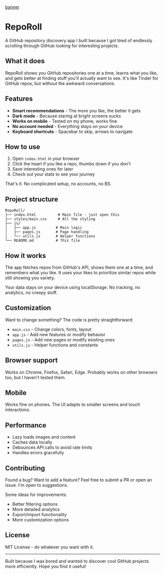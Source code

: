 [banner](.\image.png)
# RepoRoll

A GitHub repository discovery app I built because I got tired of endlessly scrolling through GitHub looking for interesting projects.

## What it does

RepoRoll shows you GitHub repositories one at a time, learns what you like, and gets better at finding stuff you'll actually want to see. It's like Tinder for GitHub repos, but without the awkward conversations.

## Features

- **Smart recommendations** - The more you like, the better it gets
- **Dark mode** - Because staring at bright screens sucks
- **Works on mobile** - Tested on my phone, works fine
- **No account needed** - Everything stays on your device
- **Keyboard shortcuts** - Spacebar to skip, arrows to navigate

## How to use

1. Open `index.html` in your browser
2. Click the heart if you like a repo, thumbs down if you don't
3. Save interesting ones for later
4. Check out your stats to see your journey

That's it. No complicated setup, no accounts, no BS.

## Project structure

```
RepoRoll/
├── index.html          # Main file - just open this
├── styles/main.css     # All the styling
├── js/
│   ├── app.js         # Main logic
│   ├── pages.js       # Page handling
│   └── utils.js       # Helper functions
└── README.md          # This file
```

## How it works

The app fetches repos from GitHub's API, shows them one at a time, and remembers what you like. It uses your likes to prioritize similar repos while still showing you variety.

Your data stays on your device using localStorage. No tracking, no analytics, no creepy stuff.

## Customization

Want to change something? The code is pretty straightforward:

- `main.css` - Change colors, fonts, layout
- `app.js` - Add new features or modify behavior
- `pages.js` - Add new pages or modify existing ones
- `utils.js` - Helper functions and constants

## Browser support

Works on Chrome, Firefox, Safari, Edge. Probably works on other browsers too, but I haven't tested them.

## Mobile

Works fine on phones. The UI adapts to smaller screens and touch interactions.

## Performance

- Lazy loads images and content
- Caches data locally
- Debounces API calls to avoid rate limits
- Handles errors gracefully

## Contributing

Found a bug? Want to add a feature? Feel free to submit a PR or open an issue. I'm open to suggestions.

Some ideas for improvements:
- Better filtering options
- More detailed analytics
- Export/import functionality
- More customization options

## License

MIT License - do whatever you want with it.

---

Built because I was bored and wanted to discover cool GitHub projects more efficiently. Hope you find it useful! 
